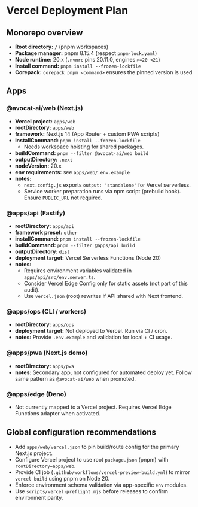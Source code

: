 # Vercel Deployment Plan

## Monorepo overview
- **Root directory:** `/` (pnpm workspaces)
- **Package manager:** pnpm 8.15.4 (respect `pnpm-lock.yaml`)
- **Node runtime:** 20.x (`.nvmrc` pins 20.11.0, engines `>=20 <21`)
- **Install command:** `pnpm install --frozen-lockfile`
- **Corepack:** `corepack pnpm <command>` ensures the pinned version is used

## Apps

### @avocat-ai/web (Next.js)
- **Vercel project:** `apps/web`
- **rootDirectory:** `apps/web`
- **framework:** Next.js 14 (App Router + custom PWA scripts)
- **installCommand:** `pnpm install --frozen-lockfile`
  - Needs workspace hoisting for shared packages.
- **buildCommand:** `pnpm --filter @avocat-ai/web build`
- **outputDirectory:** `.next`
- **nodeVersion:** 20.x
- **env requirements:** see `apps/web/.env.example`
- **notes:**
  - `next.config.js` exports `output: 'standalone'` for Vercel serverless.
  - Service worker preparation runs via npm script (prebuild hook). Ensure `PUBLIC_URL` not required.

### @apps/api (Fastify)
- **rootDirectory:** `apps/api`
- **framework preset:** `other`
- **installCommand:** `pnpm install --frozen-lockfile`
- **buildCommand:** `pnpm --filter @apps/api build`
- **outputDirectory:** `dist`
- **deployment target:** Vercel Serverless Functions (Node 20)
- **notes:**
  - Requires environment variables validated in `apps/api/src/env.server.ts`.
  - Consider Vercel Edge Config only for static assets (not part of this audit).
  - Use `vercel.json` (root) rewrites if API shared with Next frontend.

### @apps/ops (CLI / workers)
- **rootDirectory:** `apps/ops`
- **deployment target:** Not deployed to Vercel. Run via CI / cron.
- **notes:** Provide `.env.example` and validation for local + CI usage.

### @apps/pwa (Next.js demo)
- **rootDirectory:** `apps/pwa`
- **notes:** Secondary app, not configured for automated deploy yet. Follow same pattern as `@avocat-ai/web` when promoted.

### @apps/edge (Deno)
- Not currently mapped to a Vercel project. Requires Vercel Edge Functions adapter when activated.

## Global configuration recommendations
- Add `apps/web/vercel.json` to pin build/route config for the primary Next.js project.
- Configure Vercel project to use root `package.json` (pnpm) with `rootDirectory=apps/web`.
- Provide CI job (`.github/workflows/vercel-preview-build.yml`) to mirror `vercel build` using pnpm on Node 20.
- Enforce environment schema validation via app-specific `env` modules.
- Use `scripts/vercel-preflight.mjs` before releases to confirm environment parity.
